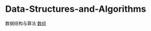 # Data-Structures-and-Algorithms
数据结构与算法
[数组](https://github.com/MarsBryant/Data-Structures-and-Algorithms/edit/master/数组.md) 
